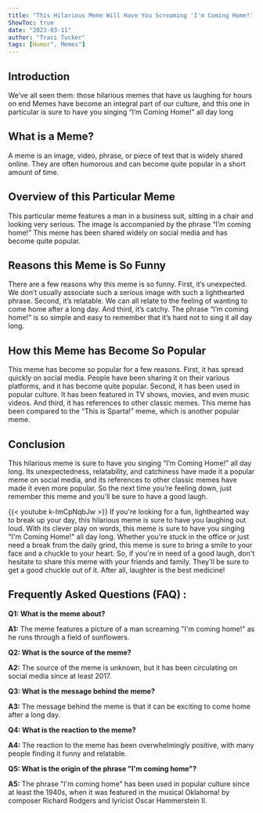 ```yaml
---
title: "This Hilarious Meme Will Have You Screaming 'I'm Coming Home!' All Day!"
ShowToc: true 
date: "2023-03-11"
author: "Traci Tucker" 
tags: [Humor", Memes"]
---
```

## Introduction

We’ve all seen them: those hilarious memes that have us laughing for hours on end Memes have become an integral part of our culture, and this one in particular is sure to have you singing “I’m Coming Home!” all day long

## What is a Meme?

A meme is an image, video, phrase, or piece of text that is widely shared online. They are often humorous and can become quite popular in a short amount of time.

## Overview of this Particular Meme

This particular meme features a man in a business suit, sitting in a chair and looking very serious. The image is accompanied by the phrase “I’m coming home!” This meme has been shared widely on social media and has become quite popular.

## Reasons this Meme is So Funny

There are a few reasons why this meme is so funny. First, it’s unexpected. We don’t usually associate such a serious image with such a lighthearted phrase. Second, it’s relatable. We can all relate to the feeling of wanting to come home after a long day. And third, it’s catchy. The phrase “I’m coming home!” is so simple and easy to remember that it’s hard not to sing it all day long.

## How this Meme has Become So Popular

This meme has become so popular for a few reasons. First, it has spread quickly on social media. People have been sharing it on their various platforms, and it has become quite popular. Second, it has been used in popular culture. It has been featured in TV shows, movies, and even music videos. And third, it has references to other classic memes. This meme has been compared to the “This is Sparta!” meme, which is another popular meme.

## Conclusion

This hilarious meme is sure to have you singing “I’m Coming Home!” all day long. Its unexpectedness, relatability, and catchiness have made it a popular meme on social media, and its references to other classic memes have made it even more popular. So the next time you’re feeling down, just remember this meme and you’ll be sure to have a good laugh.

{{< youtube k-ImCpNqbJw >}} 
If you're looking for a fun, lighthearted way to break up your day, this hilarious meme is sure to have you laughing out loud. With its clever play on words, this meme is sure to have you singing "I'm Coming Home!" all day long. Whether you're stuck in the office or just need a break from the daily grind, this meme is sure to bring a smile to your face and a chuckle to your heart. So, if you're in need of a good laugh, don't hesitate to share this meme with your friends and family. They'll be sure to get a good chuckle out of it. After all, laughter is the best medicine!

## Frequently Asked Questions (FAQ) :
**Q1: What is the meme about?**

**A1:** The meme features a picture of a man screaming "I'm coming home!" as he runs through a field of sunflowers.

**Q2: What is the source of the meme?**

**A2:** The source of the meme is unknown, but it has been circulating on social media since at least 2017.

**Q3: What is the message behind the meme?**

**A3:** The message behind the meme is that it can be exciting to come home after a long day.

**Q4: What is the reaction to the meme?**

**A4:** The reaction to the meme has been overwhelmingly positive, with many people finding it funny and relatable.

**Q5: What is the origin of the phrase "I'm coming home"?**

**A5:** The phrase "I'm coming home" has been used in popular culture since at least the 1940s, when it was featured in the musical Oklahoma! by composer Richard Rodgers and lyricist Oscar Hammerstein II.



